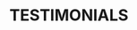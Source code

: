 ---
title : "TESTIMONIALS"
testimonial_slider:
# slider item loop
- name : "Ahmad Shah"
  #image : "images/clients/client1.jpg"
  designation : "About My EX"
  content : "বইটি একটা চমৎকার থ্রিলার, বিভিন্ন পয়েন্ট অব ভিউ থেকে কাহিনীটা বর্ণনা করা হয়েছে, যা বেশ ভালো লেগেছে। অনেকটা থ্রিলার মুভির মত লেগেছে পড়তে গিয়ে। প্রাথমিকভাবে চারটা পার্সপেক্টিভ একটু বেশি লাগলেও পড়তে পড়তে অত আনইজি আর লাগে নি৷ এই গল্পের ভিলেনকে আবারো নতুন কোনও গল্পে আশা করছি।"
            
# slider item loop
- name : "farhana sharmin"
  #image : "images/clients/client2.jpg"
  designation : "About Sonia"
  content : "ভিন্ন ধরনের প্লট। কাহিনির পদে পদে টুইস্ট ! একবার শুরু করলে শেষ না করা উঠা যায় না।"
            
# slider item loop
- name : "Ahmad Shah"
  #image : "images/clients/client3.jpg"
  designation : "About Kleptomaniac"
  content : "বইটি মোটামুটি ভালো লেগেছে। গল্পের বিবরণীতে চমক ছিলো, মাঝে মাঝে ফ্ল্যাশব্যাক, আবার সামনে এগিয়ে যাওয়া, এবং কাহিনীর বিভিন্ন সূত্রকে শেষে গুছিয়ে আনা, এসব ভালো ছিল। তবে মনে মনে যেন আরও দীর্ঘ ও ব্যাপক আকারের কোনও লেখা প্রত্যাশা করছিলাম, মনে হল খুব দ্রুত শেষ হয়ে গেল।"

# custom style
custom_class: "" 
custom_attributes: "" 
custom_css: ""
---